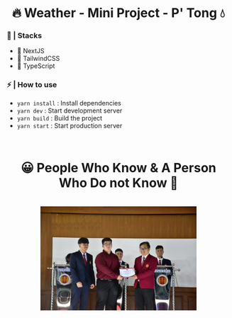 <center>
    <h1>🔥 Weather - Mini Project - P' Tong 💧</h1>
</center>

<h3>📕 | Stacks</h3>
<ul>
    <li>💨 NextJS</li>
    <li>💨 TailwindCSS</li>
    <li>💨 TypeScript</li>
</ul>

<h3>⚡ | How to use</h3>
<ul>
    <li><code>yarn install</code> : Install dependencies</li>
    <li><code>yarn dev</code> : Start development server</li>
    <li><code>yarn build</code> : Build the project</li>
    <li><code>yarn start</code> : Start production server</li>
</ul>

<br />

<center>
    <h1>😀 People Who Know & A Person Who Do not Know 🥵</h1>
</center>

<br />

<center>
    <img src="./src/assets/images/bg.jpg" align="center" width="70%" />
</center>
